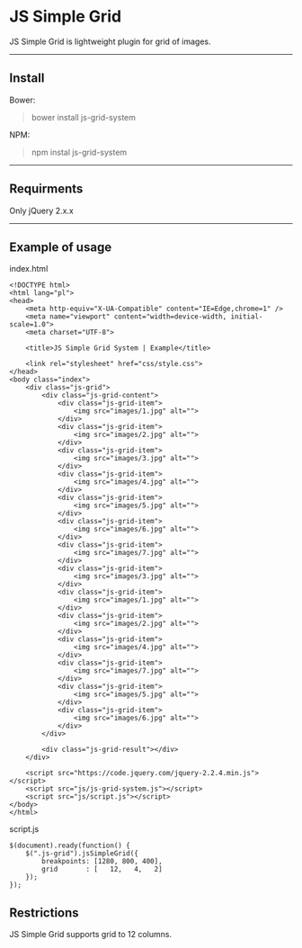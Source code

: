 JS Simple Grid
===================

JS Simple Grid is lightweight plugin for grid of images.


----------


Install
-------------
Bower:
>bower install js-grid-system

NPM:
>npm instal js-grid-system

----------


Requirments
-------------------

Only jQuery 2.x.x


----------


Example of usage
-------------

index.html
```
<!DOCTYPE html>
<html lang="pl">
<head>
    <meta http-equiv="X-UA-Compatible" content="IE=Edge,chrome=1" />
    <meta name="viewport" content="width=device-width, initial-scale=1.0">
    <meta charset="UTF-8">

    <title>JS Simple Grid System | Example</title>
    
    <link rel="stylesheet" href="css/style.css">
</head>
<body class="index">
    <div class="js-grid">
        <div class="js-grid-content">
            <div class="js-grid-item">
	            <img src="images/1.jpg" alt="">
	        </div>
            <div class="js-grid-item">
	            <img src="images/2.jpg" alt="">
	        </div>
            <div class="js-grid-item">
	            <img src="images/3.jpg" alt="">
	        </div>
            <div class="js-grid-item">
	            <img src="images/4.jpg" alt="">
			</div>
            <div class="js-grid-item">
	            <img src="images/5.jpg" alt="">
	        </div>
            <div class="js-grid-item">
	            <img src="images/6.jpg" alt="">
	        </div>
            <div class="js-grid-item">
		        <img src="images/7.jpg" alt="">
		    </div>
            <div class="js-grid-item">
	            <img src="images/3.jpg" alt="">
	        </div>
            <div class="js-grid-item">
	            <img src="images/1.jpg" alt="">
	        </div>
            <div class="js-grid-item">
	            <img src="images/2.jpg" alt="">
	        </div>
            <div class="js-grid-item">
	            <img src="images/4.jpg" alt="">
	        </div>
            <div class="js-grid-item">
	            <img src="images/7.jpg" alt="">
	        </div>
            <div class="js-grid-item">
	            <img src="images/5.jpg" alt="">
	        </div>
            <div class="js-grid-item">
	            <img src="images/6.jpg" alt="">
	        </div>
        </div>

        <div class="js-grid-result"></div>
    </div>

    <script src="https://code.jquery.com/jquery-2.2.4.min.js"></script>
    <script src="js/js-grid-system.js"></script>
    <script src="js/script.js"></script>
</body>
</html>

```

script.js
```
$(document).ready(function() {
    $(".js-grid").jsSimpleGrid({
        breakpoints: [1280, 800, 400],
        grid       : [   12,   4,   2]
    });
});
```

Restrictions
-------------
JS Simple Grid supports grid to 12 columns.
